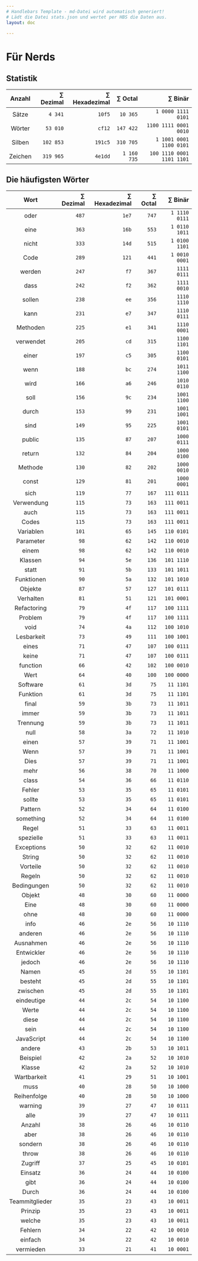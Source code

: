 ```yaml
---
# Handlebars Template - md-Datei wird automatisch generiert!
# Lädt die Datei stats.json und wertet per HBS die Daten aus.
layout: doc

---
```


# Für Nerds

## Statistik

| Anzahl | ∑ Dezimal | ∑ Hexadezimal | ∑ Octal | ∑ Binär |
|:------:|------:|------:|------:|------:|
| Sätze | `4 341` | `10f5` | `10 365` | `1 0000 1111 0101` |
| Wörter | `53 010` | `cf12` | `147 422` | `1100 1111 0001 0010` |
| Silben | `102 853` | `191c5` | `310 705` | `1 1001 0001 1100 0101` |
| Zeichen | `319 965` | `4e1dd` | `1 160 735` | `100 1110 0001 1101 1101` |

## Die häufigsten Wörter

| Wort | ∑ Dezimal | ∑ Hexadezimal | ∑ Octal | ∑ Binär |
|:----:|--------:|---------------:|---------:|---------:|
| oder | `487` | `1e7` | `747` | `1 1110 0111` |
| eine | `363` | `16b` | `553` | `1 0110 1011` |
| nicht | `333` | `14d` | `515` | `1 0100 1101` |
| Code | `289` | `121` | `441` | `1 0010 0001` |
| werden | `247` | `f7` | `367` | `1111 0111` |
| dass | `242` | `f2` | `362` | `1111 0010` |
| sollen | `238` | `ee` | `356` | `1110 1110` |
| kann | `231` | `e7` | `347` | `1110 0111` |
| Methoden | `225` | `e1` | `341` | `1110 0001` |
| verwendet | `205` | `cd` | `315` | `1100 1101` |
| einer | `197` | `c5` | `305` | `1100 0101` |
| wenn | `188` | `bc` | `274` | `1011 1100` |
| wird | `166` | `a6` | `246` | `1010 0110` |
| soll | `156` | `9c` | `234` | `1001 1100` |
| durch | `153` | `99` | `231` | `1001 1001` |
| sind | `149` | `95` | `225` | `1001 0101` |
| public | `135` | `87` | `207` | `1000 0111` |
| return | `132` | `84` | `204` | `1000 0100` |
| Methode | `130` | `82` | `202` | `1000 0010` |
| const | `129` | `81` | `201` | `1000 0001` |
| sich | `119` | `77` | `167` | `111 0111` |
| Verwendung | `115` | `73` | `163` | `111 0011` |
| auch | `115` | `73` | `163` | `111 0011` |
| Codes | `115` | `73` | `163` | `111 0011` |
| Variablen | `101` | `65` | `145` | `110 0101` |
| Parameter | `98` | `62` | `142` | `110 0010` |
| einem | `98` | `62` | `142` | `110 0010` |
| Klassen | `94` | `5e` | `136` | `101 1110` |
| statt | `91` | `5b` | `133` | `101 1011` |
| Funktionen | `90` | `5a` | `132` | `101 1010` |
| Objekte | `87` | `57` | `127` | `101 0111` |
| Verhalten | `81` | `51` | `121` | `101 0001` |
| Refactoring | `79` | `4f` | `117` | `100 1111` |
| Problem | `79` | `4f` | `117` | `100 1111` |
| void | `74` | `4a` | `112` | `100 1010` |
| Lesbarkeit | `73` | `49` | `111` | `100 1001` |
| eines | `71` | `47` | `107` | `100 0111` |
| keine | `71` | `47` | `107` | `100 0111` |
| function | `66` | `42` | `102` | `100 0010` |
| Wert | `64` | `40` | `100` | `100 0000` |
| Software | `61` | `3d` | `75` | `11 1101` |
| Funktion | `61` | `3d` | `75` | `11 1101` |
| final | `59` | `3b` | `73` | `11 1011` |
| immer | `59` | `3b` | `73` | `11 1011` |
| Trennung | `59` | `3b` | `73` | `11 1011` |
| null | `58` | `3a` | `72` | `11 1010` |
| einen | `57` | `39` | `71` | `11 1001` |
| Wenn | `57` | `39` | `71` | `11 1001` |
| Dies | `57` | `39` | `71` | `11 1001` |
| mehr | `56` | `38` | `70` | `11 1000` |
| class | `54` | `36` | `66` | `11 0110` |
| Fehler | `53` | `35` | `65` | `11 0101` |
| sollte | `53` | `35` | `65` | `11 0101` |
| Pattern | `52` | `34` | `64` | `11 0100` |
| something | `52` | `34` | `64` | `11 0100` |
| Regel | `51` | `33` | `63` | `11 0011` |
| spezielle | `51` | `33` | `63` | `11 0011` |
| Exceptions | `50` | `32` | `62` | `11 0010` |
| String | `50` | `32` | `62` | `11 0010` |
| Vorteile | `50` | `32` | `62` | `11 0010` |
| Regeln | `50` | `32` | `62` | `11 0010` |
| Bedingungen | `50` | `32` | `62` | `11 0010` |
| Objekt | `48` | `30` | `60` | `11 0000` |
| Eine | `48` | `30` | `60` | `11 0000` |
| ohne | `48` | `30` | `60` | `11 0000` |
| info | `46` | `2e` | `56` | `10 1110` |
| anderen | `46` | `2e` | `56` | `10 1110` |
| Ausnahmen | `46` | `2e` | `56` | `10 1110` |
| Entwickler | `46` | `2e` | `56` | `10 1110` |
| jedoch | `46` | `2e` | `56` | `10 1110` |
| Namen | `45` | `2d` | `55` | `10 1101` |
| besteht | `45` | `2d` | `55` | `10 1101` |
| zwischen | `45` | `2d` | `55` | `10 1101` |
| eindeutige | `44` | `2c` | `54` | `10 1100` |
| Werte | `44` | `2c` | `54` | `10 1100` |
| diese | `44` | `2c` | `54` | `10 1100` |
| sein | `44` | `2c` | `54` | `10 1100` |
| JavaScript | `44` | `2c` | `54` | `10 1100` |
| andere | `43` | `2b` | `53` | `10 1011` |
| Beispiel | `42` | `2a` | `52` | `10 1010` |
| Klasse | `42` | `2a` | `52` | `10 1010` |
| Wartbarkeit | `41` | `29` | `51` | `10 1001` |
| muss | `40` | `28` | `50` | `10 1000` |
| Reihenfolge | `40` | `28` | `50` | `10 1000` |
| warning | `39` | `27` | `47` | `10 0111` |
| alle | `39` | `27` | `47` | `10 0111` |
| Anzahl | `38` | `26` | `46` | `10 0110` |
| aber | `38` | `26` | `46` | `10 0110` |
| sondern | `38` | `26` | `46` | `10 0110` |
| throw | `38` | `26` | `46` | `10 0110` |
| Zugriff | `37` | `25` | `45` | `10 0101` |
| Einsatz | `36` | `24` | `44` | `10 0100` |
| gibt | `36` | `24` | `44` | `10 0100` |
| Durch | `36` | `24` | `44` | `10 0100` |
| Teammitglieder | `35` | `23` | `43` | `10 0011` |
| Prinzip | `35` | `23` | `43` | `10 0011` |
| welche | `35` | `23` | `43` | `10 0011` |
| Fehlern | `34` | `22` | `42` | `10 0010` |
| einfach | `34` | `22` | `42` | `10 0010` |
| vermieden | `33` | `21` | `41` | `10 0001` |
